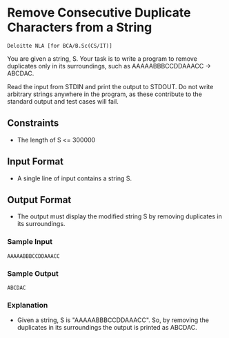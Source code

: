 # Remove Consecutive Duplicate Characters from a String

`Deloitte NLA [for BCA/B.Sc(CS/IT)]`

You are given a string, S. Your task is to write a program to remove duplicates only in its surroundings, such as AAAAABBBCCDDAAACC -> ABCDAC.

Read the input from STDIN and print the output to STDOUT. Do not write arbitrary strings anywhere in the program, as these contribute to the standard output and test cases will fail.

## Constraints

- The length of S <= 300000

## Input Format

- A single line of input contains a string S.

## Output Format

- The output must display the modified string S by removing duplicates in its surroundings.

### Sample Input

```
AAAAABBBCCDDAAACC
```

### Sample Output

```
ABCDAC
```

### Explanation

- Given a string, S is "AAAAABBBCCDDAAACC". So, by removing the duplicates in its surroundings the output is printed as ABCDAC.

